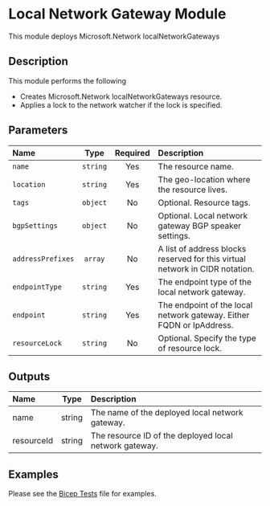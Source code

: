 # Local Network Gateway Module

This module deploys Microsoft.Network localNetworkGateways

## Description

This module performs the following

- Creates Microsoft.Network localNetworkGateways resource.
- Applies a lock to the network watcher if the lock is specified.

## Parameters

| Name              | Type     | Required | Description                                                                  |
| :---------------- | :------: | :------: | :--------------------------------------------------------------------------- |
| `name`            | `string` | Yes      | The resource name.                                                           |
| `location`        | `string` | Yes      | The geo-location where the resource lives.                                   |
| `tags`            | `object` | No       | Optional. Resource tags.                                                     |
| `bgpSettings`     | `object` | No       | Optional. Local network gateway BGP speaker settings.                        |
| `addressPrefixes` | `array`  | No       | A list of address blocks reserved for this virtual network in CIDR notation. |
| `endpointType`    | `string` | Yes      | The endpoint type of the local network gateway.                              |
| `endpoint`        | `string` | Yes      | The endpoint of the local network gateway. Either FQDN or IpAddress.         |
| `resourceLock`    | `string` | No       | Optional. Specify the type of resource lock.                                 |

## Outputs

| Name       | Type   | Description                                            |
| :--------- | :----: | :----------------------------------------------------- |
| name       | string | The name of the deployed local network gateway.        |
| resourceId | string | The resource ID of the deployed local network gateway. |

## Examples

Please see the [Bicep Tests](test/main.test.bicep) file for examples.